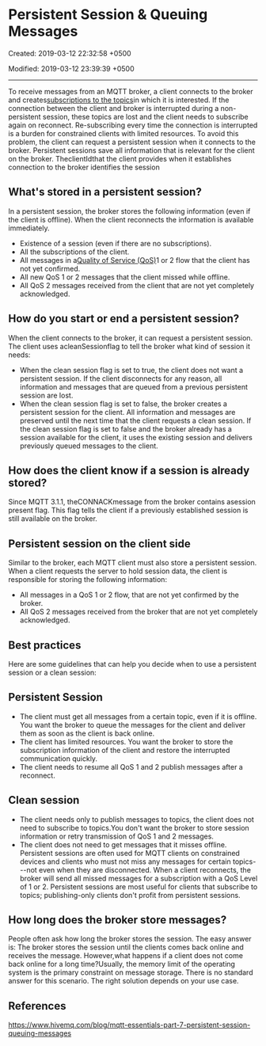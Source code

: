 # Persistent Session & Queuing Messages

Created: 2019-03-12 22:32:58 +0500

Modified: 2019-03-12 23:39:39 +0500

---

To receive messages from an MQTT broker, a client connects to the broker and creates[subscriptions to the topics](https://www.hivemq.com/blog/mqtt-essentials-part-5-mqtt-topics-best-practices/)in which it is interested. If the connection between the client and broker is interrupted during a non-persistent session, these topics are lost and the client needs to subscribe again on reconnect. Re-subscribing every time the connection is interrupted is a burden for constrained clients with limited resources. To avoid this problem, the client can request a persistent session when it connects to the broker. Persistent sessions save all information that is relevant for the client on the broker. TheclientIdthat the client provides when it establishes connection to the broker identifies the session

## What's stored in a persistent session?

In a persistent session, the broker stores the following information (even if the client is offline). When the client reconnects the information is available immediately.

- Existence of a session (even if there are no subscriptions).
- All the subscriptions of the client.
- All messages in a[Quality of Service (QoS)](https://www.hivemq.com/blog/mqtt-essentials-part-6-mqtt-quality-of-service-levels/)1 or 2 flow that the client has not yet confirmed.
- All new QoS 1 or 2 messages that the client missed while offline.
- All QoS 2 messages received from the client that are not yet completely acknowledged.

## How do you start or end a persistent session?

When the client connects to the broker, it can request a persistent session. The client uses acleanSessionflag to tell the broker what kind of session it needs:

- When the clean session flag is set to true, the client does not want a persistent session. If the client disconnects for any reason, all information and messages that are queued from a previous persistent session are lost.
- When the clean session flag is set to false, the broker creates a persistent session for the client. All information and messages are preserved until the next time that the client requests a clean session. If the clean session flag is set to false and the broker already has a session available for the client, it uses the existing session and delivers previously queued messages to the client.

## How does the client know if a session is already stored?

Since MQTT 3.1.1, theCONNACKmessage from the broker contains asession present flag. This flag tells the client if a previously established session is still available on the broker.

## Persistent session on the client side

Similar to the broker, each MQTT client must also store a persistent session. When a client requests the server to hold session data, the client is responsible for storing the following information:

- All messages in a QoS 1 or 2 flow, that are not yet confirmed by the broker.
- All QoS 2 messages received from the broker that are not yet completely acknowledged.

## Best practices

Here are some guidelines that can help you decide when to use a persistent session or a clean session:

## Persistent Session

- The client must get all messages from a certain topic, even if it is offline. You want the broker to queue the messages for the client and deliver them as soon as the client is back online.
- The client has limited resources. You want the broker to store the subscription information of the client and restore the interrupted communication quickly.
- The client needs to resume all QoS 1 and 2 publish messages after a reconnect.

## Clean session

- The client needs only to publish messages to topics, the client does not need to subscribe to topics.You don't want the broker to store session information or retry transmission of QoS 1 and 2 messages.
- The client does not need to get messages that it misses offline.
Persistent sessions are often used for MQTT clients on constrained devices and clients who must not miss any messages for certain topics---not even when they are disconnected. When a client reconnects, the broker will send all missed messages for a subscription with a QoS Level of 1 or 2. Persistent sessions are most useful for clients that subscribe to topics; publishing-only clients don't profit from persistent sessions.

## How long does the broker store messages?

People often ask how long the broker stores the session. The easy answer is: The broker stores the session until the clients comes back online and receives the message. However,what happens if a client does not come back online for a long time?Usually, the memory limit of the operating system is the primary constraint on message storage. There is no standard answer for this scenario. The right solution depends on your use case.

## References

<https://www.hivemq.com/blog/mqtt-essentials-part-7-persistent-session-queuing-messages>
